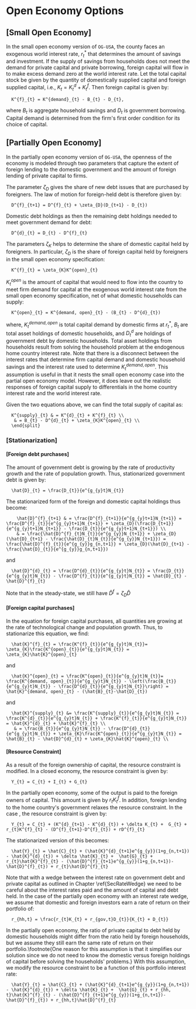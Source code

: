 # Open Economy Options

## [Small Open Economy]
In the small open economy version of `OG-USA`, the county faces an exogenous world interest rate, $r^{*}_{t}$ that determines the amount of savings and investment.  If the supply of savings from households does not meet the demand for private capital and private borrowing, foreign capital will flow in to make excess demand zero at the world interest rate.  Let the total capital stock be given by the quantity of domestically supplied capital and foreign supplied capital, i.e., $K_{t}= K^{d}_{t}+K^{f}_{t}$.  Then foreign capital is given by:

```{math}
  K^{f}_{t} = K^{demand}_{t} - B_{t} - D_{t},
```

where $B_{t}$ is aggregate household savings and $D_{t}$ is government borrowing.  Capital demand is determined from the firm's first order condition for its choice of capital.

## [Partially Open Economy]

In the partially open economy version of `OG-USA`, the openness of the economy is modeled through two parameters that capture the extent of foreign lending to the domestic government and the amount of foreign lending of private capital to firms.


The parameter $\zeta_{D}$ gives the share of new debt issues that are purchased by foreigners.  The law of motion for foreign-held debt is therefore given by:

```{math}
  D^{f}_{t+1} = D^{f}_{t} + \zeta_{D}(D_{t+1} - D_{t})
```

Domestic debt holdings as then the remaining debt holdings needed to meet government demand for debt:

```{math}
  D^{d}_{t} = D_{t} - D^{f}_{t}
```


The parameters $\zeta_{K}$ helps to determine the share of domestic capital held by foreigners.  In particular, $\zeta_{D}$ is the share of foreign capital held by foreigners in the small open economy specification:

```{math}
  K^{f}_{t} = \zeta_{K}K^{open}_{t}
```

$K^{open}_{t}$ is the amount of capital that would need to flow into the country to meet firm demand for capital at the exogenous world interest rate from the small open economy specification, net of what domestic households can supply:

```{math}
  K^{open}_{t} = K^{demand, open}_{t} - (B_{t} - D^{d}_{t})
```

where, $K^{demand, open}_{t}$ is total capital demand by domestic firms at $r^
{*}_{t}$, $B_{t}$ are total asset holdings of domestic households, and $D^{d}_{t}$ are holdings of government debt by domestic households.  Total asset holdings from households result from solving the household problem at the endogenous home country interest rate.  Note that there is a disconnect between the interest rates that determine firm capital demand and domestic household savings and the interest rate used to determine $K^{demand, open}_{t}$.  This assumption is useful in that it nests the small open economy case into the partial open economy model.  However, it does leave out the realistic responses of foreign capital supply to differentials in the home country interest rate and the world interest rate.

Given the two equations above, we can find the total supply of capital as:

```{math}
  K^{supply}_{t} & = K^{d}_{t} + K^{f}_{t} \\
   & = B_{t} - D^{d}_{t} + \zeta_{K}K^{open}_{t} \\
  \end{split}
```


### [Stationarization]

#### [Foreign debt purchases]

The amount of government debt is growing by the rate of productivity growth and the rate of population growth.  Thus, stationarized government debt is given by:

```{math}
  \hat{D}_{t} = \frac{D_{t}}{e^{g_{y}t}N_{t}}
```

The stationarized form of the foreign and domestic capital holdings thus become:

```{math}
    \hat{D}^{f}_{t+1} & = \frac{D^{f}_{t+1}}{e^{g_{y}t+1}N_{t+1}} = \frac{D^{f}_{t}}{e^{g_{y}t+1}N_{t+1}} + \zeta_{D}(\frac{D_{t+1}}{e^{g_{y}t+1}N_{t+1}} - \frac{D_{t}}{e^{g_{y}t+1}N_{t+1}}) \\
    & = \frac{\hat{D}^{f}_{t}N_{t}}{e^{g_{y}}N_{t+1}} + \zeta_{D}(\hat{D}_{t+1} - \frac{\hat{D}_{t}N_{t}}{e^{g_{y}}N_{t+1}}) = \frac{\hat{D}^{f}_{t}}{e^{g_{y}}g_{n,t+1}} + \zeta_{D}(\hat{D}_{t+1} - \frac{\hat{D}_{t}}{e^{g_{y}}g_{n,t+1}})
```

and

```{math}
  \hat{D}^{d}_{t} = \frac{D^{d}_{t}}{e^{g_{y}t}N_{t}} = \frac{D_{t}}{e^{g_{y}t}N_{t}} - \frac{D^{f}_{t}}{e^{g_{y}t}N_{t}} = \hat{D}_{t} - \hat{D}^{f}_{t}
```


Note that in the steady-state, we still have $\hat{D}^{f} = \zeta_{D}\hat{D}$


#### [Foreign capital purchases]

In the equation for foreign capital purchases, all quantities are growing at the rate of technological change and population growth.  Thus, to stationarize this equation, we find:

```{math}
  \hat{K}^{f}_{t} = \frac{K^{f}_{t}}{e^{g_{y}t}N_{t}}= \zeta_{K}\frac{K^{open}_{t}}{e^{g_{y}t}N_{t}} = \zeta_{K}\hat{K}^{open}_{t}
```

and

```{math}
  \hat{K}^{open}_{t} = \frac{K^{open}_{t}}{e^{g_{y}t}N_{t}}= \frac{K^{demand, open}_{t}}{e^{g_{y}t}N_{t}} - \left(\frac{B_{t}}{e^{g_{y}t}N_{t}} - \frac{D^{d}_{t}}{e^{g_{y}t}N_{t}}\right) = \hat{K}^{demand, open}_{t} - (\hat{B}_{t}-\hat{D}_{t})
```

and

```{math}
  \hat{K}^{supply}_{t} &= \frac{K^{supply}_{t}}{e^{g_{y}t}N_{t}} = \frac{K^{d}_{t}}{e^{g_{y}t}N_{t}} + \frac{K^{f}_{t}}{e^{g_{y}t}N_{t}} = \hat{K}^{d}_{t} + \hat{K}^{f}_{t} \\
   & = \frac{B_{t}}{e^{g_{y}t}N_{t}} - \frac{D^{d}_{t}}{e^{g_{y}t}N_{t}} + \zeta_{K}\frac{K^{open}_{t}}{e^{g_{y}t}N_{t}} = \hat{B}_{t} - \hat{D}^{d}_{t} + \zeta_{K}\hat{K}^{open}_{t} \\
```

#### [Resource Constraint]

As a result of the foreign ownership of capital, the resource constraint is modified.  In a closed economy, the resource constraint is given by:

```{math}
  Y_{t} = C_{t} + I_{t} + G_{t}
```

In the partially open economy, some of the output is paid to the foreign owners of capital.  This amount is given by $r_{t}K^{f}_{t}$.  In addition, foreign lending to the home country's government relaxes the resource constraint.  In the case , the resource constraint is given by:

```{math}
  Y_{t} = C_{t} + (K^{d}_{t+1} - K^{d}_{t}) + \delta K_{t} +  G_{t} + r_{t}K^{f}_{t} - (D^{f}_{t+1}-D^{f}_{t}) + rD^{f}_{t}
```

The stationarized version of this becomes:

```{math}
  \hat{Y}_{t} = \hat{C}_{t} + (\hat{K}^{d}_{t+1}e^{g_{y}}(1+g_{n,t+1}) - \hat{K}^{d}_{t}) + \delta \hat{K}_{t} +  \hat{G}_{t} + r_{t}\hat{K}^{f}_{t} - (\hat{D}^{f}_{t+1}e^{g_{y}}(1+g_{n,t+1})- \hat{D}^{f}_{t}) + r_{t}\hat{D}^{f}_{t}
```

Note that with a wedge between the interest rate on government debt and private capital as outlined in Chapter \ref{SecRateWedge} we need to be careful about the interest rates paid and the amount of capital and debt held.  In the case of the partially open economy with an interest rate wedge, we assume that domestic and foreign investors earn a rate of return on their portfolio of:

```{math}
  r_{hh,t} = \frac{r_{t}K_{t} + r_{gov,t}D_{t}}{K_{t} + D_{t}}
```

In the partially open economy, the ratio of private capital to debt held by domestic households might differ from the ratio held by foreign households, but we assume they still earn the same rate of return on their portfolio.\footnote{One reason for this assumption is that it simplifies our solution since we do not need to know the domestic versus foreign holdings of capital before solving the households' problems.}  With this assumption, we modify the resource constraint to be a function of this portfolio interest rate:

```{math}
  \hat{Y}_{t} = \hat{C}_{t} + (\hat{K}^{d}_{t+1}e^{g_{y}}(1+g_{n,t+1}) - \hat{K}^{d}_{t}) + \delta \hat{K}_{t} +  \hat{G}_{t} + r_{hh, t}\hat{K}^{f}_{t} - (\hat{D}^{f}_{t+1}e^{g_{y}}(1+g_{n,t+1})- \hat{D}^{f}_{t}) + r_{hh,t}\hat{D}^{f}_{t}
```
